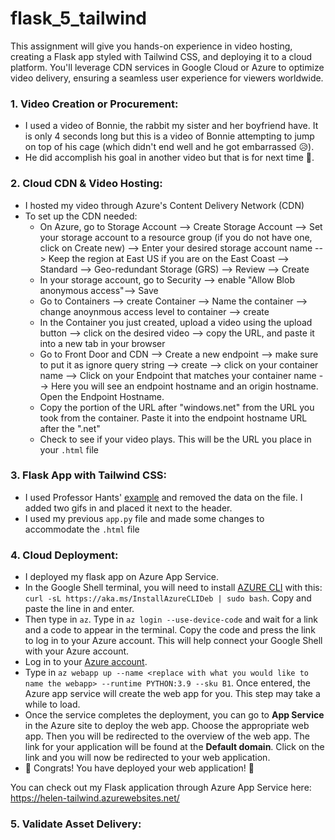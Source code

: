 # flask_5_tailwind
This assignment will give you hands-on experience in video hosting, creating a Flask app styled with Tailwind CSS, and deploying it to a cloud platform. You'll leverage CDN services in Google Cloud or Azure to optimize video delivery, ensuring a seamless user experience for viewers worldwide.

### 1. Video Creation or Procurement:
  - I used a video of Bonnie, the rabbit my sister and her boyfriend have. It is only 4 seconds long but this is a video of Bonnie attempting to jump on top of his cage (which didn't end well and he got embarrassed 😥).
  - He did accomplish his goal in another video but that is for next time 🫡.

### 2. Cloud CDN & Video Hosting:
 - I hosted my video through Azure's Content Delivery Network (CDN)
 - To set up the CDN needed:
     - On Azure, go to Storage Account --> Create Storage Account --> Set your storage account to a resource group (if you do not have one, click on Create new) --> Enter your desired storage account name --> Keep the region at East US if you are on the East Coast --> Standard --> Geo-redundant Storage (GRS) --> Review --> Create
     - In your storage account, go to Security --> enable "Allow Blob anonymous access"--> Save
     - Go to Containers --> create Container --> Name the container --> change anoynmous access level to container --> create
     - In the Container you just created, upload a video using the upload button --> click on the desired video --> copy the URL, and paste it into a new tab in your browser
     - Go to Front Door and CDN --> Create a new endpoint --> make sure to put it as ignore query string --> create --> click on your container name --> Click on your Endpoint that matches your container name --> Here you will see an endpoint hostname and an origin hostname. Open the Endpoint Hostname.
     - Copy the portion of the URL after "windows.net" from the URL you took from the container. Paste it into the endpoint hostname URL after the ".net"
     - Check to see if your video plays. This will be the URL you place in your ```.html``` file

### 3. Flask App with Tailwind CSS:
   - I used Professor Hants' [example](https://github.com/hantswilliams/HHA_504_2023/blob/main/WK5/example_app/templates/index_tailwind.html) and removed the data on the file. I added two gifs in and placed it next to the header.
   - I used my previous ```app.py``` file and made some changes to accommodate the ```.html``` file

### 4. Cloud Deployment:
  - I deployed my flask app on Azure App Service.
  - In the Google Shell terminal, you will need to install [AZURE CLI](https://learn.microsoft.com/en-us/cli/azure/install-azure-cli-linux?pivots=apt) with this: ```curl -sL https://aka.ms/InstallAzureCLIDeb | sudo bash```. Copy and paste the line in and enter.
  - Then type in ```az```. Type in ```az login --use-device-code``` and wait for a link and a code to appear in the terminal. Copy the code and press the link to log in to your Azure account. This will help connect your Google Shell with your Azure account.
  - Log in to your [Azure account](https://azure.microsoft.com/en-us/).
  - Type in ```az webapp up --name <replace with what you would like to name the webapp> --runtime PYTHON:3.9 --sku B1```. Once entered, the Azure app service will create the web app for you. This step may take a while to load.
  - Once the service completes the deployment, you can go to **App Service** in the Azure site to deploy the web app. Choose the appropriate web app. Then you will be redirected to the overview of the web app. The link for your application will be found at the **Default domain**. Click on the link and you will now be redirected to your web application.
  - 🤗 Congrats! You have deployed your web application! 🤗

You can check out my Flask application through Azure App Service here: https://helen-tailwind.azurewebsites.net/

### 5. Validate Asset Delivery:
